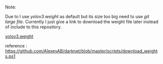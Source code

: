 Note:  

Due to I use *yolov3.weight* as default but its size too big need to use *git large file*. Currently I just give a link to download the weight file later instead of include to this repository.

[yolov3.weight](https://pjreddie.com/media/files/yolov3.weights)

reference : https://github.com/AlexeyAB/darknet/blob/master/scripts/download_weights.ps1
